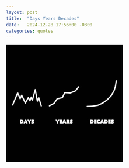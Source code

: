 ```yaml
---
layout: post
title:  "Days Years Decades"
date:   2024-12-28 17:56:00 -0300
categories: quotes
---
```

![Days Years Decades](/assets/days-years-decades.JPG)
